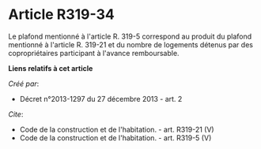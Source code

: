 # Article R319-34

Le plafond mentionné à l'article R. 319-5 correspond au produit du plafond mentionné à l'article R. 319-21 et du nombre de
logements détenus par des copropriétaires participant à l'avance remboursable.

**Liens relatifs à cet article**

_Créé par_:

  - Décret n°2013-1297 du 27 décembre 2013 - art. 2

_Cite_:

  - Code de la construction et de l'habitation. - art. R319-21 (V)
  - Code de la construction et de l'habitation. - art. R319-5 (V)
